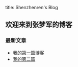 title: Shenzhenren's Blog
## 欢迎来到张梦军的博客

### 最新文章
- [我的第一篇博客](_posts/2023-10-09-my-first-blog.md)
- [我的第二篇](_posts/2023-10-09-my-two-blog.md)
